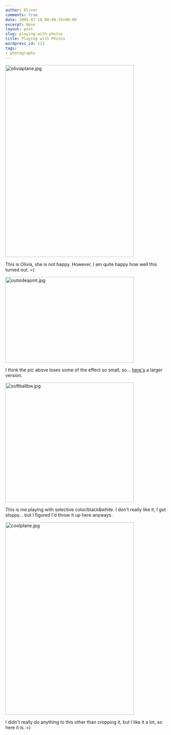 ```yaml
---
author: Oliver
comments: true
date: 2005-07-18 00:09:33+00:00
excerpt: None
layout: post
slug: playing-with-photos
title: Playing with Photos
wordpress_id: 113
tags:
- photographs
---
```


<img alt="oliviaplane.jpg" src="http://www.oliverweb.com/images05/blog/oliviaplane.jpg" width="400" height="598" />

This is Olivia, she is not happy.  However, I am quite happy how well this turned out. =)

<img alt="outsideapmt.jpg" src="http://www.oliverweb.com/images05/blog/outsideapmt.jpg" width="400" height="267" />

I think the pic above loses some of the effect so small, so... <a href="http://www.oliverweb.com/images05/blog/outsideapmtfull.php">here's</a> a larger version.


<img alt="softballbw.jpg" src="http://www.oliverweb.com/images05/blog/softballbw.jpg" width="400" height="373" />

This is me playing with selective color/black&amp;white.  I don't really like it, I got sloppy... but I figured I'd throw it up here anyways.

<img alt="coolplane.jpg" src="http://www.oliverweb.com/images05/blog/coolplane.jpg" width="400" height="600" />

I didn't really do anything to this other than cropping it, but I like it a lot, so here it is. =)